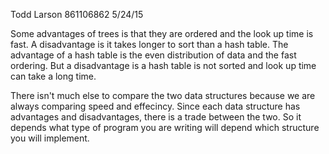 Todd Larson
861106862
5/24/15

Some advantages of trees is that they are ordered and the look up time is fast.
A disadvantage is it takes longer to sort than a hash table.
The advantage of a hash table is the even distribution of data and the fast ordering.
But a disadvantage is a hash table is not sorted and look up time can take a long time.

There isn't much else to compare the two data structures because we are always
comparing speed and effecincy. Since each data structure has advantages and
disadvantages, there is a trade between the two. So it depends what type of
program you are writing will depend which structure you will implement.